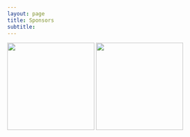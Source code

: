 ```yaml
---
layout: page
title: Sponsors 
subtitle: 
---
```


<a href="https://nutrition.tufts.edu/"><img src="/img/sponsors/friedman_recolor.png" width="200"></a>     <a href="http://environment.tufts.edu/"><img src="/img/sponsors/tie_recolor.png" width="200"></a>
